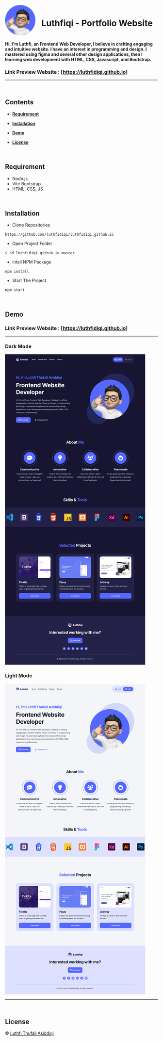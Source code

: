 <div style="display:flex; align-items: center;">
<img style=" margin-right: 20px;"src="./src/images/logo-luthfiqi.svg" width="100" height="100"/>
<h1 >Luthfiqi - Portfolio Website</h1>
</div>

<h4 >Hi, I'm Luthfi, an Frontend Web Developer, I believe in crafting engaging and intuitive website. I have an interest in programming and design. I mastered using figma and several other design applications, then I learning web development with HTML, CSS, Javascript, and Bootstrap.</h4>

### Link Preview Website : [https://luthfidiqi.github.io]

<hr>

<br>

## **Contents**

- [**Requirement**](#requirement)

- [**Installation**](#installation)

- [**Demo**](#demo)

- [**License**](#license)

<br>

## **Requirement**

- Node.js
- Vite Bootstrap
- HTML, CSS, JS

<br>

## **Installation**

- Clone Repositories

```
https://github.com/luthfidiqi/luthfidiqi.github.io
```

- Open Project Folder

```
$ cd luthfidiqi.github.io-master
```

- Intall NPM Package

```
npm install
```

- Start The Project

```
npm start
```

<br>

## **Demo**

### Link Preview Website : [https://luthfidiqi.github.io]

<hr>

<div display="flex">

<div>

### Dark Mode

<img src="./src/images/dark-mode.png"/>
<br>
</div>

<div>

### Light Mode

<img src="./src/images/light-mode.png"/>
<br>
</div>

</div>

<hr>

<br>

## **License**

© [Luthfi Thufail Asiddiqi](https://github.com/luthfidiqi/)
